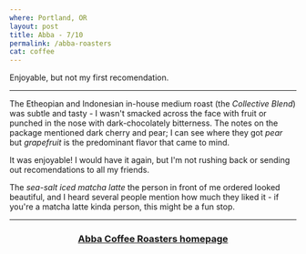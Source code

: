 ```yaml
---
where: Portland, OR
layout: post
title: Abba - 7/10
permalink: /abba-roasters
cat: coffee
---
```


Enjoyable, but not my first recomendation.

---

The Etheopian and Indonesian in-house medium roast (the *Collective Blend*) was subtle and tasty - I wasn't smacked across the face with fruit or punched in the nose with dark-chocolately bitterness.
The notes on the package mentioned dark cherry and pear; I can see where they got *pear* but *grapefruit* is the predominant flavor that came to mind.

It was enjoyable! I would have it again, but I'm not rushing back or sending out recomendations to all my friends.

The *sea-salt iced matcha latte* the person in front of me ordered looked beautiful, and I heard several people mention how much they liked it - if you're a matcha latte kinda person, this might be a fun stop.

---

<h3>
    <center>
    <a href="https://www.abbacoffeeroasters.com" target="blank">
    Abba Coffee Roasters homepage
    </a>
    </center>
</h3>
